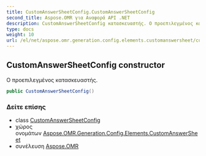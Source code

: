 ```yaml
---
title: CustomAnswerSheetConfig.CustomAnswerSheetConfig
second_title: Aspose.OMR για Αναφορά API .NET
description: CustomAnswerSheetConfig κατασκευαστής. Ο προεπιλεγμένος κατασκευαστής.
type: docs
weight: 10
url: /el/net/aspose.omr.generation.config.elements.customanswersheet/customanswersheetconfig/customanswersheetconfig/
---
```

## CustomAnswerSheetConfig constructor

Ο προεπιλεγμένος κατασκευαστής.

```csharp
public CustomAnswerSheetConfig()
```

### Δείτε επίσης

* class [CustomAnswerSheetConfig](../)
* χώρος ονομάτων [Aspose.OMR.Generation.Config.Elements.CustomAnswerSheet](../../customanswersheetconfig/)
* συνέλευση [Aspose.OMR](../../../)


